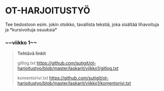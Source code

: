 <h1>OT-HARJOITUSTYÖ</h1>
<p>Tee tiedostoon esim. jokin otsikko, tavallista tekstiä, joka sisältää lihavoituja ja 
*kursivoituja osuuksia*</p>

<h3>~~viikko 1~~</h3>

>**Tehtävä linkit**
>
>gitlog.txt https://github.com/sutigit/ot-harjoitustyo/blob/master/laskarit/viikko1/gitlog.txt
>
>komentorivi.txt https://github.com/sutigit/ot-harjoitustyo/blob/master/laskarit/viikko1/komentorivi.txt

